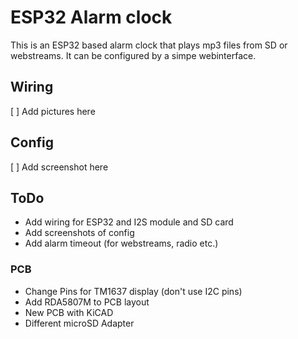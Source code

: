 # ESP32 Alarm clock

This is an ESP32 based alarm clock that plays mp3 files from SD or webstreams. It can be configured by a simpe webinterface.

## Wiring

[ ] Add pictures here

## Config

[ ] Add screenshot here

## ToDo

- Add wiring for ESP32 and I2S module and SD card
- Add screenshots of config
- Add alarm timeout (for webstreams, radio etc.)

### PCB

- Change Pins for TM1637 display (don't use I2C pins)
- Add RDA5807M to PCB layout
- New PCB with KiCAD
- Different microSD Adapter
